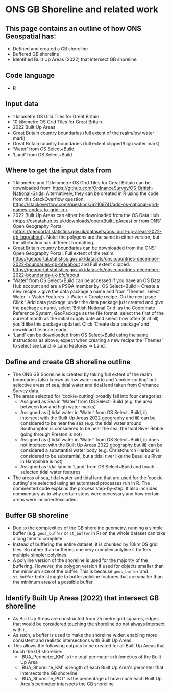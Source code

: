 # ONS GB Shoreline and related work

## This page contains an outline of how ONS Geospatial has:
*	Defined and created a GB shoreline
*	Buffered GB shoreline
*	Identified Built Up Areas (2022) that intersect GB shoreline

## Code language
*	R 

## Input data
*	1 kilometre OS Grid Tiles for Great Britain
*	10 kilometre OS Grid Tiles for Great Britain
*	2022 Built Up Areas
*	Great Britain country boundaries (full extent of the realm/low water mark)
*	Great Britain country boundaries (full extent clipped/high water mark)
*	‘Water’ from OS Select+Build
*	‘Land’ from OS Select+Build

## Where to get the input data from
*	1 kilometre and 10 kilometre OS Grid Tiles for Great Britain can be downloaded from: https://github.com/OrdnanceSurvey/OS-British-National-Grids. Alternatively, they can be created in R using the code from this StackOverflow question: https://stackoverflow.com/questions/62169741/add-os-national-grid-names-codes-to-grid-in-r 
*	2022 Built Up Areas can either be downloaded from the OS Data Hub (https://osdatahub.os.uk/downloads/open/BuiltUpAreas) or from ONS’ Open Geography Portal (https://geoportal.statistics.gov.uk/datasets/ons::built-up-areas-2022-gb-bgg/about). Note: the polygons are the same in either version, but the attribution has different formatting.
*	Great Britain country boundaries can be downloaded from the ONS’ Open Geography Portal. Full extent of the realm: https://geoportal.statistics.gov.uk/datasets/ons::countries-december-2022-boundaries-gb-bfe/about and Full extent clipped: https://geoportal.statistics.gov.uk/datasets/ons::countries-december-2022-boundaries-uk-bfc/about 
*	‘Water’ from OS Select+Build can be accessed if you have an OS Data Hub account and are a PSGA member by: OS Select+Build > Create a new recipe > give the data package a name and from ‘Themes’ select Water → Water Features → Water > Create recipe. On the next page Click ‘ Add data package’ under the data package just created and give the package a name, select ‘British National Grid’ as the Coordinate Reference System, GeoPackage as the file format, select the first of the current month as the initial supply date and select how often (if at all) you’d like this package updated. Click ‘Create data package’ and download file once ready. 
*	‘Land’ can be downloaded from OS Select+Build using the same instructions as above, expect when creating a new recipe the ‘Themes’ to select are Land → Land Features → Land.

## Define and create GB shoreline outline
*	The ONS GB Shoreline is created by taking full extent of the realm boundaries (also known as low water mark) and ‘cookie-cutting’ out selective areas of sea, tidal water and tidal land taken from Ordnance Survey data.
*	The areas selected for ‘cookie-cutting’ broadly fall into four categories:
    -	Assigned as Sea in ‘Water’ from OS Select+Build (e.g. the area between low and high water marks)
    -	Assigned as i) tidal water in ‘Water’ from OS Select+Build, ii) intersect with the Built Up Areas 2022 geography and iii) can be considered to be near the sea (e.g. the tidal water around Southampton is considered to be near the sea, the tidal River Ribble going through Preston is not)
    -	Assigned as i) tidal water in ‘Water’ from OS Select+Build, ii) does not intersect with the Built Up Areas 2022 geography but iii) can be considered a substantial water body (e.g. Christchurch Harbour is considered to be substantial, but a tidal river like the Beaulieu River in Hampshire is not)
    -	Assigned as tidal land in ‘Land’ from OS Select+Build and touch selected tidal water features
*	The areas of sea, tidal water and tidal land that are used for the ‘cookie-cutting’ are selected using an automated processes run in R. The commented code explains the process step-by-step. It also includes commentary as to why certain steps were necessary and how certain areas were included/excluded.

##	Buffer GB shoreline
* Due to the complexities of the GB shoreline geometry, running a simple buffer (e.g. `geos_buffer` or `st_buffer` in R) on the whole dataset can take a long time to complete.
* Instead of buffering the entire dataset, it is chunked by 10km OS grid tiles. So rather than buffering one very complex polyline it buffers multiple simpler polylines.
* A polyline version of the shoreline is used for the majority of the buffering. However, the polygon version if used for objects smaller than the minimum size of the buffer. This is because `geos_buffer` and `st_buffer` both struggle to buffer polyline features that are smaller than the minimum area of a possible buffer.

## Identify Built Up Areas (2022) that intersect GB shoreline
*	As Built Up Areas are constructed from 25 metre grid squares, edges that would be considered touching the shoreline do not always intersect with it.
*	As such, a buffer is used to make the shoreline wider, enabling more consistent and realistic intersections with Built Up Areas.
*	This allows the following outputs to be created for all Built Up Areas that touch the GB shoreline:
    - 'BUA_Perimeter_KM' is the total perimeter in kilometres of the Built Up Area
    - 'BUA_Shoreline_KM' is length of each Built Up Area's perimeter that intersects the GB shoreline
    - 'BUA_Shoreline_PCT' is the percentage of how much each Built Up Area's perimeter intersects the GB shoreline

